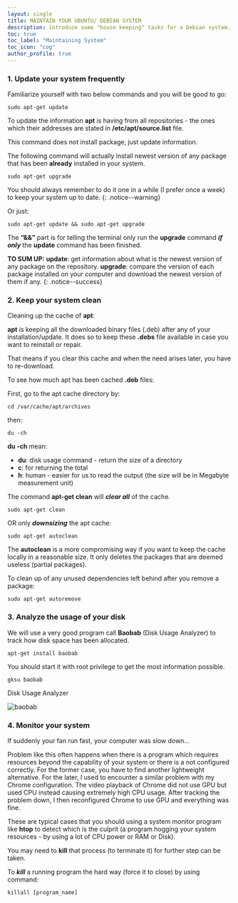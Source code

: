 ```yaml
---
layout: single
title: MAINTAIN YOUR UBUNTU/ DEBIAN SYSTEM
description: introduce some "house keeping" tasks for a Debian system.
toc: true
toc_label: "Maintaining System"
toc_icon: "cog"
author_profile: true
---
```


### 1. Update your system frequently
Familiarize yourself with two below commands and you will be good to go:
```
sudo apt-get update
```
To update the information **apt** is having from all repositories - the ones which their addresses are stated in **/etc/apt/source.list** file.

This command does not install package, just update information.

The following command will actually install newest version of any package that has been **already** installed in your system.
```
sudo apt-get upgrade
```
You should always remember to do it one in a while (I prefer once a week) to keep your system up to date.
{: .notice--warning}

Or just:
```
sudo apt-get update && sudo apt-get upgrade
```
The **“&&”** part is for telling the terminal only run the **upgrade** command ***if only*** the **update** command has been finished.

**TO SUM UP:**
    **update**: get information about what is the newest version of any package on the repository.
    **upgrade**: compare the version of each package installed on your computer and download the newest version of them if any.
{: .notice--success}

### 2. Keep your system clean

Cleaning up the cache of **apt**:

**apt** is keeping all the downloaded binary files (.deb) after any of your installation/update. It does so to keep these **.debs** file available in case you want to reinstall or repair.

That means if you clear this cache and when the need arises later, you have to re-download.

To see how much apt has been cached **.deb** files:

First, go to the apt cache directory by:
```
cd /var/cache/apt/archives
```
then:
```
du -ch
```
**du -ch** mean:

 * **du**: disk usage command - return the size of a directory
 * **c**: for returning the total
 * **h**: human - easier for us to read the output (the size will be in Megabyte measurement unit)

The command **apt-get clean** will ***clear all*** of the cache.
```
sudo apt-get clean
```

OR only ***downsizing*** the apt cache:
```
sudo apt-get autoclean
```

The **autoclean** is a more compromising way if you want to keep the cache locally in a reasonable size. It only deletes the packages that are deemed useless (partial packages).

To clean up of any unused dependencies left behind after you remove a package:
```
sudo apt-get autoremove
```

### 3. Analyze the usage of your disk

We will use a very good program call **Baobab** (Disk Usage Analyzer) to track how disk space has been allocated.
```
apt-get install baobab
```
You should start it with root privilege to get the most information possible.
```
gksu baobab
```
Disk Usage Analyzer

![baobab]({{site.baseurl}}/images/Disk-Usage-Analyzer.jpg)

### 4. Monitor your system

If suddenly your fan run fast, your computer was slow down…

Problem like this often happens when there is a program which requires resources beyond the capability of your system or there is a not configured correctly. For the former case, you have to find another lightweight alternative. For the later, I used to encounter a similar problem with my Chrome configuration. The video playback of Chrome did not use GPU but used CPU instead causing extremely high CPU usage. After tracking the problem down, I then reconfigured Chrome to use GPU and everything was fine.

These are typical cases that you should using a system monitor program like **htop** to detect which is the culprit (a program hogging your system resources - by using a lot of CPU power or RAM or Disk).

You may need to **kill** that process (to terminate it) for further step can be taken.

To ***kill*** a running program the hard way (force it to close) by using command:

```
killall [program_name]
```
